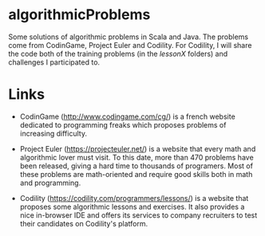 algorithmicProblems
===================

Some solutions of algorithmic problems in Scala and Java. The problems come from CodinGame, Project Euler and Codility. For Codility,
I will share the code both of the training problems (in the *lessonX* folders) and challenges I participated to.

Links 
===================
- CodinGame (http://www.codingame.com/cg/) is a french website dedicated to programming freaks which proposes problems of increasing difficulty.

- Project Euler (https://projecteuler.net/) is a website that every math and algorithmic lover must visit. To this date, more than 470 problems have been released, giving a hard time to thousands of programers. Most of these problems are math-oriented and require good skills both in math and programming.

- Codility (https://codility.com/programmers/lessons/) is a website that proposes some algorithmic lessons and exercises. It also provides a nice in-browser IDE and offers its services to company recruiters to test their candidates on Codility's platform.

